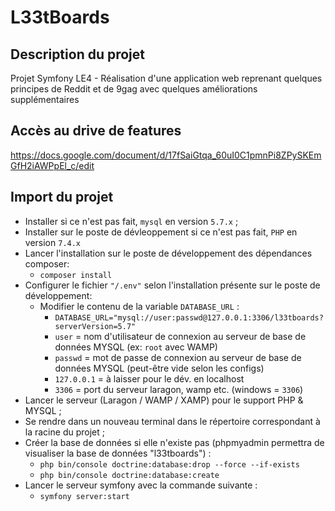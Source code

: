 # L33tBoards

## Description du projet

Projet Symfony LE4 - Réalisation d'une application web reprenant quelques principes de Reddit et de 9gag avec quelques améliorations supplémentaires

## Accès au drive de features

https://docs.google.com/document/d/17fSaiGtqa_60uI0C1pmnPi8ZPySKEmGfH2iAWPpEl_c/edit

## Import du projet

* Installer si ce n'est pas fait, `mysql` en version `5.7.x` ;
* Installer sur le poste de dévleoppement si ce n'est pas fait, `PHP` en version `7.4.x`
* Lancer l'installation sur le poste de développement des dépendances composer:
  * `composer install`
* Configurer le fichier `"/.env"` selon l'installation présente sur le poste de développement:
  * Modifier le contenu de la variable `DATABASE_URL` :
    * `DATABASE_URL="mysql://user:passwd@127.0.0.1:3306/l33tboards?serverVersion=5.7"`
    * `user` = nom d'utilisateur de connexion au serveur de base de données MYSQL (ex: `root` avec WAMP)
    * `passwd` = mot de passe de connexion au serveur de base de données MYSQL (peut-être vide selon les configs)
    * `127.0.0.1` = à laisser pour le dév. en localhost
    * `3306` = port du serveur laragon, wamp etc. (windows = `3306`)
* Lancer le serveur (Laragon / WAMP / XAMP) pour le support PHP & MYSQL ;
* Se rendre dans un nouveau terminal dans le répertoire correspondant à la racine du projet ;
* Créer la base de données si elle n'existe pas (phpmyadmin permettra de visualiser la base de données "l33tboards") :
  * `php bin/console doctrine:database:drop --force --if-exists`
  * `php bin/console doctrine:database:create`
* Lancer le serveur symfony avec la commande suivante :
  * `symfony server:start`